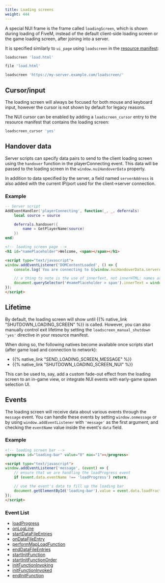 ```yaml
---
title: Loading screens
weight: 444
---
```


A special NUI frame is the frame called `loadingScreen`, which is shown during loading of FiveM, instead of the default
client-side loading screen or the game loading screen, after joining into a server.

It is specified similarly to `ui_page` using `loadscreen` in the [resource manifest][resource-manifest]:

```lua
loadscreen 'load.html'

file 'load.html'
```


```lua
loadscreen 'https://my-server.example.com/loadscreen/'
```

## Cursor/input
The loading screen will always be focused for both mouse and keyboard input, however the cursor is not shown by default
for legacy reasons.

The NUI cursor can be enabled by adding a `loadscreen_cursor` entry to the resource manifest that contains the loading screen:

```lua
loadscreen_cursor 'yes'
```

## Handover data
Server scripts can specify data pairs to send to the client loading screen using the `handover` function in the playerConnecting
event. This data will be passed to the loading screen in the `window.nuiHandoverData` property.

In addition to data specified by the server, a field named `serverAddress` is also added with the current IP/port used for
the client->server connection.

### Example
```lua
-- Server script
AddEventHandler('playerConnecting', function(_, _, deferrals)
    local source = source

    deferrals.handover({
        name = GetPlayerName(source)
    })
end)
```

```html
<!-- loading screen page -->
<h1 id="namePlaceholder">Welcome, <span></span></h1>

<script type="text/javascript">
window.addEventListener('DOMContentLoaded', () => {
    console.log(`You are connecting to ${window.nuiHandoverData.serverAddress}`);

    // a thing to note is the use of innerText, not innerHTML: names are user input and could contain bad HTML!
    document.querySelector('#namePlaceholder > span').innerText = window.nuiHandoverData.name;
});
</script>
```

## Lifetime
By default, the loading screen will show until {{% native_link "SHUTDOWN_LOADING_SCREEN" %}} is called. However, you can also
manually control exit lifetime by setting the `loadscreen_manual_shutdown 'yes'` directive in your resource manifest.

When doing so, the following natives become available once scripts start (after game load and connection to network):

* {{% native_link "SEND_LOADING_SCREEN_MESSAGE" %}}
* {{% native_link "SHUTDOWN_LOADING_SCREEN_NUI" %}}

This can be used to, say, add a custom fade-out effect from the loading screen to an in-game view, or integrate NUI events
with early-game spawn selection UI.

## Events
The loading screen will receive data about various events through the `message` event.
You can handle these events by setting `window.onmessage` or by using `window.addEventListener` with `'message'` as the first argument, and checking the `eventName` value inside the event's `data` field.

### Example
```html
<!-- loading screen bar -->
<progress id="loading-bar" value="0" max="1"></progress>

<script type="text/javascript">
window.addEventListener('message', (event) => {
    // ensure that we are handling the loadProgress event
    if (event.data.eventName !== 'loadProgress') return;

    // use the event's data to fill up the loading bar
    document.getElementById('loading-bar').value = event.data.loadFraction;
});
</script>
```

### Event List
- [loadProgress](./loadProgress)
- [onLogLine](./onLogLine)
- [startDataFileEntries](./startDataFileEntries)
- [onDataFileEntry](./onDataFileEntry)
- [performMapLoadFunction](./performMapLoadFunction)
- [endDataFileEntries](./endDataFileEntries)
- [startInitFunction](./startInitFunction)
- [startInitFunctionOrder](./startInitFunctionOrder)
- [initFunctionInvoking](./initFunctionInvoking)
- [initFunctionInvoked](./initFunctionInvoked)
- [endInitFunction](./endInitFunction)

[resource-manifest]: /docs/scripting-reference/resource-manifest/resource-manifest